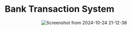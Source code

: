 # Bank Transaction System
<div align="center">
  
  ![Screenshot from 2024-10-24 21-12-38](https://github.com/user-attachments/assets/654527e7-af11-4b2a-9c47-228b801866ce)

</div>
